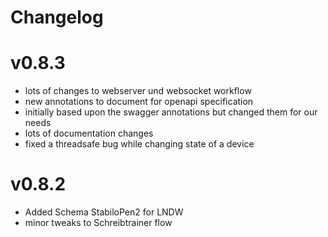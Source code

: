 # Changelog


# v0.8.3
* lots of changes to webserver und websocket workflow
* new annotations to document for openapi specification
* initially based upon the swagger annotations but changed them for our needs
* lots of documentation changes
* fixed a threadsafe bug while changing state of a device

# v0.8.2

* Added Schema StabiloPen2 for LNDW
* minor tweaks to Schreibtrainer flow